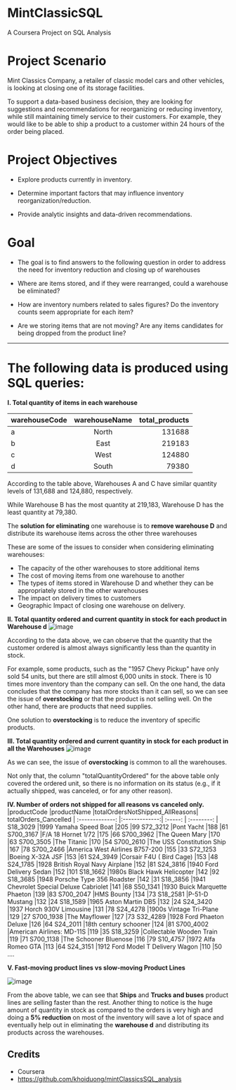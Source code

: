 # MintClassicSQL
A Coursera Project on SQL Analysis

# Project Scenario
Mint Classics Company, a retailer of classic model cars and other vehicles, is looking at closing one of its storage facilities.

To support a data-based business decision, they are looking for suggestions and recommendations for reorganizing or reducing inventory, while still maintaining timely service to their customers. For example, they would like to be able to ship a product to a customer within 24 hours of the order being placed.

# Project Objectives
* Explore products currently in inventory.

* Determine important factors that may influence inventory reorganization/reduction.

* Provide analytic insights and data-driven recommendations.

# Goal
* The goal is to find answers to the following question in order to address the need for inventory reduction and closing up of warehouses

* Where are items stored, and if they were rearranged, could a warehouse be eliminated?

* How are inventory numbers related to sales figures? Do the inventory counts seem appropriate for each item?

* Are we storing items that are not moving? Are any items candidates for being dropped from the product line?
*** 
# The following data is produced using SQL queries:

**I. Total quantity of items in each warehouse**




| warehouseCode        | warehouseName         | total_products  |
| ------------- |:-------------:| -----:|
a| North | 131688
b|East|219183
c|West|124880
d|South| 79380

According to the table above, Warehouses A and C have similar quantity levels of 131,688 and 124,880, respectively.

While Warehouse B has the most quantity at 219,183, Warehouse D has the least quantity at 79,380.

The **solution for eliminating** one warehouse is to **remove warehouse D** and distribute its warehouse items across the other three warehouses

These are some of the issues to consider when considering eliminating warehouses:

* The capacity of the other warehouses to store additional items
* The cost of moving items from one warehouse to another
* The types of items stored in Warehouse D and whether they can be appropriately stored in the other warehouses
* The impact on delivery times to customers
* Geographic Impact of closing one warehouse on delivery.

**II. Total quantity ordered and current quantity in stock for each product in Warehouse d**
  ![image](https://github.com/ashu1717/MintClassicSQL/assets/57885219/01ffaad3-8e1e-408e-a384-12a69307ded0)

According to the data above, we can observe that the quantity that the customer ordered is almost always significantly less than the quantity in stock.

For example, some products, such as the "1957 Chevy Pickup" have only sold 54 units, but there are still almost 6,000 units in stock. There is 10 times more inventory than the company can sell.
On the one hand, the data concludes that the company has more stocks than it can sell, so we can see the issue of **overstocking** or that the product is not selling well. On the other hand, there are products that need supplies.

One solution to **overstocking** is to reduce the inventory of specific products.

**III. Total quantity ordered and current quantity in stock for each product in all the Warehouses**
![image](https://github.com/ashu1717/MintClassicSQL/assets/57885219/723216bf-50d1-48be-a292-05219470b001)

As we can see, the issue of **overstocking** is common to all the warehouses.

Not only that, the column "totalQuantityOrdered" for the above table only covered the ordered unit, so there is no information on its status (e.g., if it actually shipped, was canceled, or for any other reason).

**IV. Number of orders not shipped for all reasons vs canceled only.**
|productCode	|productName	|totalOrdersNotShipped_AllReasons|	totalOrders_Cancelled
| :-------------: |:-------------:| :-----: | :--------: |
S18_3029	|1999 Yamaha Speed Boat	|205	|99
S72_3212	|Pont Yacht	|188	|61
S700_3167	|F/A 18 Hornet 1/72	|175	|66
S700_3962	|The Queen Mary	|170	|63
S700_3505	|The Titanic	|170	|54
S700_2610	|The USS Constitution Ship	|167	|78
S700_2466	|America West Airlines B757-200	|155	|33
S72_1253	|Boeing X-32A JSF	|153	|61
S24_3949	|Corsair F4U ( Bird Cage)	|153	|48
S24_1785	|1928 British Royal Navy Airplane	|152	|81
S24_3816	|1940 Ford Delivery Sedan	|152	|101
S18_1662	|1980s Black Hawk Helicopter	|142	|92
S18_3685	|1948 Porsche Type 356 Roadster	|142	|31
S18_3856	|1941 Chevrolet Special Deluxe Cabriolet	|141	|68
S50_1341	|1930 Buick Marquette Phaeton	|139	|83
S700_2047	|HMS Bounty	|134	|73
S18_2581	|P-51-D Mustang	|132	|24
S18_1589	|1965 Aston Martin DB5	|132	|24
S24_3420	|1937 Horch 930V Limousine	|131	|78
S24_4278	|1900s Vintage Tri-Plane	|129	|27
S700_1938	|The Mayflower	|127	|73
S32_4289	|1928 Ford Phaeton Deluxe	|126	|64
S24_2011	|18th century schooner	|124	|81
S700_4002	|American Airlines: MD-11S	|119	|35
S18_3259	|Collectable Wooden Train	|119	|71
S700_1138	|The Schooner Bluenose	|116	|79
S10_4757	|1972 Alfa Romeo GTA	|113	|64
S24_3151	|1912 Ford Model T Delivery Wagon	|110	|50
....


**V. Fast-moving product lines vs slow-moving Product Lines**

![image](https://github.com/ashu1717/MintClassicSQL/assets/57885219/1c32956a-4627-45dc-b499-5544d9039702)

From the above table, we can see that **Ships** and **Trucks and buses** product lines are selling faster than the rest.
Another thing to notice is the huge amount of quantity in stock as compared to the orders is very high and doing a **5% reduction** on most of the inventory will save a lot of space and eventually help out in eliminating the **warehouse d** and distributing its products across the warehouses.




## Credits

* Coursera
* https://github.com/khoiduong/mintClassicsSQL_analysis



